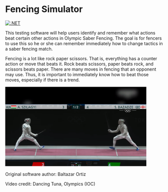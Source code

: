 # Fencing Simulator

[![.NET](https://github.com/baltazarO/Fencing/actions/workflows/dotnet.yml/badge.svg)](https://github.com/baltazarO/Fencing/actions/workflows/dotnet.yml)

This testing software will help users identify and remember what actions beat certain other actions in Olympic Saber Fencing. The goal is for fencers to use this so he or she can remember immediately how to change tactics in a saber fencing match.

Fencing is a lot like rock paper scissors. That is, everything has a counter action or move that beats it. Rock beats scissors, paper beats rock, and scissors beats paper. There are many moves in fencing that an opponent may use. Thus, it is important to immediately know how to beat those moves, especially if there is a trend.

<img src="SaberActionsQuiz\Documentation\parry.gif" width="450" />

Original software author: Baltazar Ortiz

Video credit: Dancing Tuna, Olympics (IOC)

